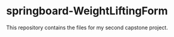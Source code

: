 # springboard-WeightLiftingForm

This repository contains the files for my second capstone project.
